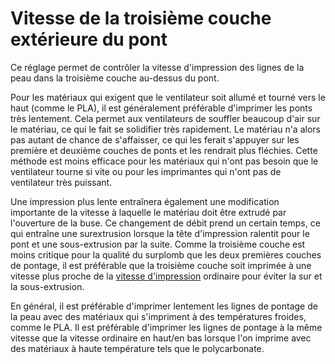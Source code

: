 Vitesse de la troisième couche extérieure du pont
===

Ce réglage permet de contrôler la vitesse d'impression des lignes de la peau dans la troisième couche au-dessus du pont.

Pour les matériaux qui exigent que le ventilateur soit allumé et tourné vers le haut (comme le PLA), il est généralement préférable d'imprimer les ponts très lentement. Cela permet aux ventilateurs de souffler beaucoup d'air sur le matériau, ce qui le fait se solidifier très rapidement. Le matériau n'a alors pas autant de chance de s'affaisser, ce qui les ferait s'appuyer sur les première et deuxième couches de ponts et les rendrait plus fléchies. Cette méthode est moins efficace pour les matériaux qui n'ont pas besoin que le ventilateur tourne si vite ou pour les imprimantes qui n'ont pas de ventilateur très puissant.

Une impression plus lente entraînera également une modification importante de la vitesse à laquelle le matériau doit être extrudé par l'ouverture de la buse. Ce changement de débit prend un certain temps, ce qui entraîne une surextrusion lorsque la tête d'impression ralentit pour le pont et une sous-extrusion par la suite. Comme la troisième couche est moins critique pour la qualité du surplomb que les deux premières couches de pontage, il est préférable que la troisième couche soit imprimée à une vitesse plus proche de la [vitesse d'impression](../speed/speed_topbottom.md)  ordinaire pour éviter la sur et la sous-extrusion.

En général, il est préférable d'imprimer lentement les lignes de pontage de la peau avec des matériaux qui s'impriment à des températures froides, comme le PLA. Il est préférable d'imprimer les lignes de pontage à la même vitesse que la vitesse ordinaire en haut/en bas lorsque l'on imprime avec des matériaux à haute température tels que le polycarbonate.

